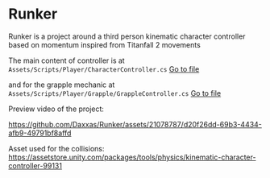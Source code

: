 # Runker

Runker is a project around a third person kinematic character controller based on momentum inspired from Titanfall 2 movements

The main content of controller is at ```Assets/Scripts/Player/CharacterController.cs```
[Go to file](https://github.com/Daxxas/Runker/blob/dev/Assets/Scripts/Player/CharacterController.cs)

and for the grapple mechanic at ```Assets/Scripts/Player/Grapple/GrappleController.cs```
[Go to file](https://github.com/Daxxas/Runker/blob/dev/Assets/Scripts/Player/Grapple/GrappleController.cs)

Preview video of the project:

https://github.com/Daxxas/Runker/assets/21078787/d20f26dd-69b3-4434-afb9-49791bf8affd


Asset used for the collisions:
https://assetstore.unity.com/packages/tools/physics/kinematic-character-controller-99131
